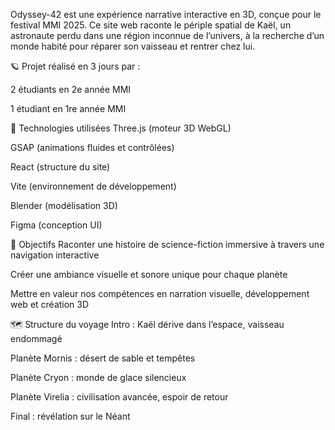 Odyssey-42 est une expérience narrative interactive en 3D, conçue pour le festival MMI 2025. Ce site web raconte le périple spatial de Kaël, un astronaute perdu dans une région inconnue de l’univers, à la recherche d’un monde habité pour réparer son vaisseau et rentrer chez lui.

🪐 Projet réalisé en 3 jours par :

2 étudiants en 2e année MMI

1 étudiant en 1re année MMI

🚀 Technologies utilisées
Three.js (moteur 3D WebGL)

GSAP (animations fluides et contrôlées)

React (structure du site)

Vite (environnement de développement)

Blender (modélisation 3D)

Figma (conception UI)

🧠 Objectifs
Raconter une histoire de science-fiction immersive à travers une navigation interactive

Créer une ambiance visuelle et sonore unique pour chaque planète

Mettre en valeur nos compétences en narration visuelle, développement web et création 3D

🗺️ Structure du voyage
Intro : Kaël dérive dans l’espace, vaisseau endommagé

Planète Mornis : désert de sable et tempêtes

Planète Cryon : monde de glace silencieux

Planète Virelia : civilisation avancée, espoir de retour

Final : révélation sur le Néant